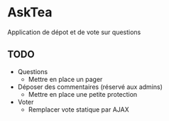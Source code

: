 # AskTea

Application de dépot et de vote sur questions

## TODO

* Questions
	* Mettre en place un pager
* Déposer des commentaires (réservé aux admins)
	* Mettre en place une petite protection
* Voter
	* Remplacer vote statique par AJAX
